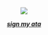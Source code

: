 
<h5 align="center">

![](https://64.media.tumblr.com/6f56e6bdc2522fbb658a737839ccad01/75b9133d6321f182-37/s400x600/60cca19d571e0f08dd45f2616893304371988ecc.pnj)

[sign my ata](https://sixerpines.atabook.org)
